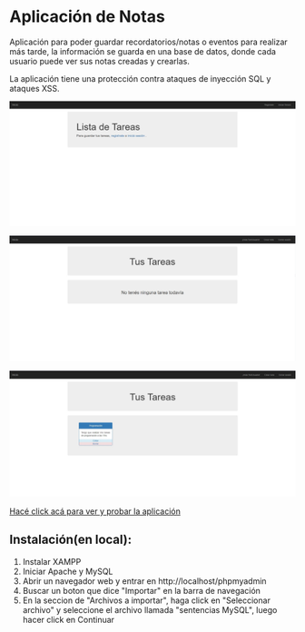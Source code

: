 # Aplicación de Notas
Aplicación para poder guardar recordatorios/notas o eventos para realizar más tarde, la información se guarda en una base de datos, donde cada usuario puede ver sus notas creadas y crearlas.

La aplicación tiene una protección contra ataques de inyección SQL y ataques XSS.

![Imagen del proyecto](https://github.com/sky-zoo/CRUD-PHP-AJAX/blob/master/Captura.JPG)

![Imagen del proyecto](https://github.com/sky-zoo/CRUD-PHP-AJAX/blob/master/Captura2.JPG)

![Imagen del proyecto](https://github.com/sky-zoo/CRUD-PHP-AJAX/blob/master/Captura3.JPG)

[Hacé click acá para ver y probar la aplicación](https://crud-ajax-php.herokuapp.com/)

## Instalación(en local):

1. Instalar XAMPP
2. Iniciar Apache y MySQL
3. Abrir un navegador web y entrar en http://localhost/phpmyadmin
4. Buscar un boton que dice "Importar" en la barra de navegación
5. En la seccion de "Archivos a importar", haga click en "Seleccionar archivo" y seleccione el archivo llamada "sentencias MySQL", luego hacer click en Continuar

